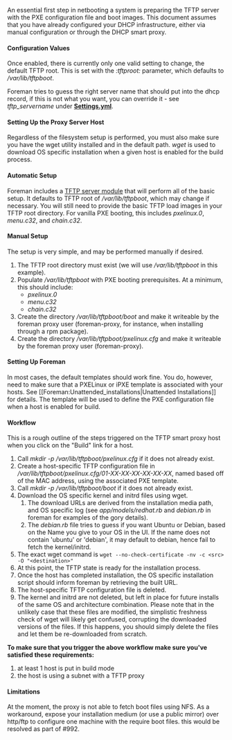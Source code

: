 An essential first step in netbooting a system is preparing the TFTP server with the PXE configuration file and boot images.  This document assumes that you have already configured your DHCP infrastructure, either via manual configuration or through the DHCP smart proxy.

#### Configuration Values

Once enabled, there is currently only one valid setting to change, the default TFTP root.  This is set with the *:tftproot:* parameter, which defaults to */var/lib/tftpboot*.

Foreman tries to guess the right server name that should put into the dhcp record, if this is not what you want, you can override it - see
*tftp_servername* under [**Settings.yml**](manuals/{{page.version}}/index.html#4.3.2SmartProxySettings).

#### Setting Up the Proxy Server Host

Regardless of the filesystem setup is performed, you must also make sure you have the wget utility installed and in the default path.  *wget* is used to download OS specific installation when a given host is enabled for the build process.

#### Automatic Setup

Foreman includes a [TFTP server module](https://github.com/theforeman/puppet-foreman_proxy/blob/master/manifests/tftp.pp) that will perform all of the basic setup.  It defaults to TFTP root of */var/lib/tftpboot*, which may change if necessary.  You will still need to provide the basic TFTP load images in your TFTP root directory.  For vanilla PXE booting, this includes *pxelinux.0*, *menu.c32*, and *chain.c32*.

#### Manual Setup

The setup is very simple, and may be performed manually if desired.

1. The TFTP root directory must exist (we will use */var/lib/tftpboot* in this example).
2. Populate */var/lib/tftpboot* with PXE booting prerequisites.  At a minimum, this should include:
    * *pxelinux.0*
    * *menu.c32*
    * *chain.c32*
3. Create the directory */var/lib/tftpboot/boot* and make it writeable by the foreman proxy user (foreman-proxy, for instance, when installing through a rpm package).
4. Create the directory */var/lib/tftpboot/pxelinux.cfg* and make it writeable by the foreman proxy user (foreman-proxy).

#### Setting Up Foreman

In most cases, the default templates should work fine.  You do, however, need to make sure that a PXELinux or iPXE template is associated with your hosts.  See [[Foreman:Unattended_installations|Unattended Installations]] for details.  The template will be used to define the PXE configuration file when a host is enabled for build.

#### Workflow

This is a rough outline of the steps triggered on the TFTP smart proxy host when you click on the "Build" link for a host.

1. Call *mkdir -p /var/lib/tftpboot/pxelinux.cfg* if it does not already exist.
2. Create a host-specific TFTP configuration file in */var/lib/tftpboot/pxelinux.cfg/01-XX-XX-XX-XX-XX-XX*, named based off of the MAC address, using the associated PXE template.
3. Call *mkdir -p /var/lib/tftpboot/boot* if it does not already exist.
4. Download the OS specific kernel and initrd files using wget.
    1. The download URLs are derived from the installation media path, and OS specific log (see *app/models/redhat.rb* and *debian.rb* in foreman for examples of the gory details).
    2. The *debian.rb* file tries to guess if you want Ubuntu or Debian, based on the Name you give to your OS in the UI. If the name does not contain 'ubuntu' or 'debian', it may default to debian, hence fail to fetch the kernel/initrd.
5. The exact wget command is `wget --no-check-certificate -nv -c <src> -O "<destination>"`
6. At this point, the TFTP state is ready for the installation process.
7. Once the host has completed installation, the OS specific installation script should inform foreman by retrieving the built URL.
8. The host-specific TFTP configuration file is deleted.
9. The kernel and initrd are not deleted, but left in place for future installs of the same OS and architecture combination.  Please note that in the unlikely case that these files are modified, the simplistic freshness check of wget will likely get confused, corrupting the downloaded versions of the files.  If this happens, you should simply delete the files and let them be re-downloaded from scratch.

**To make sure that you trigger the above workflow make sure you've satisfied these requirements:**

1. at least 1 host is put in build mode
2. the host is using a subnet with a TFTP proxy

#### Limitations

At the moment, the proxy is not able to fetch boot files using NFS.
As a workaround, expose your installation medium (or use a public mirror) over http/ftp to configure one machine with the require boot files.
this would be resolved as part of #992.
